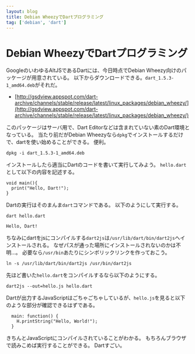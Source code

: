 ```yaml
---
layout: blog
title: Debian WheezyでDartプログラミング
tag: ['debian', 'dart']
---
```


# Debian WheezyでDartプログラミング

GoogleのいわゆるAltJSであるDartには、今日時点でDebian Wheezy向けのパッケージが用意されている。
以下からダウンロードできる。`dart_1.5.3-1_amd64.deb`がそれだ。

- [http://gsdview.appspot.com/dart-archive/channels/stable/release/latest/linux_packages/debian_wheezy/](http://gsdview.appspot.com/dart-archive/channels/stable/release/latest/linux_packages/debian_wheezy/)

このパッケージはサーバ用で、Dart Editorなどは含まれていない素のDart環境となっている。
当たり前だがDebian Wheezyなら`dpkg`でインストールするだけで、dartを使い始めることができる。
便利。

~~~~
dpkg -i dart_1.5.3-1_amd64.deb
~~~~

インストールしたら適当にDartのコードを書いて実行してみよう。
`hello.dart`として以下の内容を記述する。

~~~~
void main(){
  print("Hello, Dart!");
}
~~~~

Dartの実行はそのまんま`dart`コマンドである。
以下のようにして実行する。

~~~~
dart hello.dart
~~~~

~~~~
Hello, Dart!
~~~~

ちなみにdartをjsにコンパイルする`dart2js`は`/usr/lib/dart/bin/dart2js`へインストールされる。
なぜパスが通った場所にインストールされないのかは不明…。
必要なら`/usr/bin`あたりにシンボリックリンクを作っておこう。

~~~~
ln -s /usr/lib/dart/bin/dart2js /usr/bin/dart2js
~~~~

先ほど書いた`hello.dart`をコンパイルするなら以下のようにする。

~~~~
dart2js --out=hello.js hello.dart
~~~~

Dartが出力するJavaScriptはごちゃごちゃしているが、`hello.js`を見ると以下のような部分が確認できるはずである。

~~~~
  main: function() {
    H.printString("Hello, World!");
  }
~~~~

きちんとJavaScriptにコンパイルされていることがわかる。
もちろんブラウザで読みこめば実行することができる。
Dartすごい。
